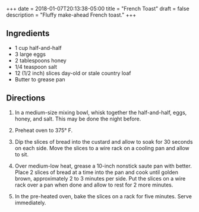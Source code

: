 +++
date = 2018-01-07T20:13:38-05:00
title = "French Toast"
draft = false
description = "Fluffy make-ahead French toast."
+++

## Ingredients

- 1 cup half-and-half
- 3 large eggs
- 2 tablespoons honey
- 1/4 teaspoon salt
- 12 (1/2 inch) slices day-old or stale country loaf
- Butter to grease pan

## Directions

1. In a medium-size mixing bowl, whisk together the half-and-half, eggs, honey, and salt.
   This may be done the night before.

2. Preheat oven to 375° F.

3. Dip the slices of bread into the custard and allow to soak for 30 seconds on each side.
   Move the slices to a wire rack on a cooling pan and allow to sit.

4. Over medium-low heat, grease a 10-inch nonstick saute pan with better.
   Place 2 slices of bread at a time into the pan and cook until golden brown, approximately 2 to 3 minutes per side.
   Put the slices on a wire rack over a pan when done and allow to rest for 2 more minutes.

5. In the pre-heated oven, bake the slices on a rack for five minutes.
   Serve immediately.
